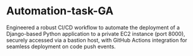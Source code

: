 # Automation-task-GA
 Engineered a robust CI/CD workflow to automate the deployment of a Django-based Python application to a private EC2 instance (port 8000), securely accessed via a bastion host, with GitHub Actions integration for seamless deployment on code push events.
